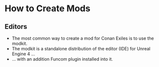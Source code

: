 # How to Create Mods

## Editors

- The most common way to create a mod for Conan Exiles
is to use the modkit.
- The modkit is a standalone distribution of the editor (IDE) for Unreal Engine 4 ...
- ... with an addition Funcom plugin installed into it.
